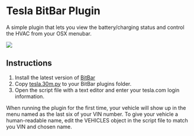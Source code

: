 # Tesla BitBar Plugin

A simple plugin that lets you view the battery/charging status and control the HVAC from your OSX menubar.

![](https://i.imgur.com/XbwiemY.png)

## Instructions
1. Install the latest version of [BitBar](https://github.com/matryer/bitbar/releases/latest)
2. Copy [tesla.30m.py](tesla.30m.py) to your BitBar plugins folder.
3. Open the script file with a text editor and enter your tesla.com login information.

When running the plugin for the first time, your vehicle will show up in the menu named as the last six of your VIN number.  To give your vehicle a human-readable name, edit the VEHICLES object in the script file to match you VIN and chosen name.
